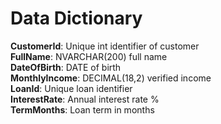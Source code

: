 # Data Dictionary

**CustomerId**: Unique int identifier of customer  
**FullName**: NVARCHAR(200) full name  
**DateOfBirth**: DATE of birth  
**MonthlyIncome**: DECIMAL(18,2) verified income  
**LoanId**: Unique loan identifier  
**InterestRate**: Annual interest rate %  
**TermMonths**: Loan term in months  
